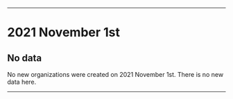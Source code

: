 
***

# 2021 November 1st

## No data

No new organizations were created on 2021 November 1st. There is no new data here.

***

